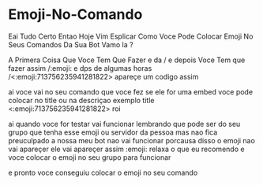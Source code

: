# Emoji-No-Comando

Eai Tudo Certo Entao Hoje Vim Esplicar Como Voce Pode Colocar Emoji No Seus Comandos Da Sua Bot Vamo la ?


A Primera Coisa Que Voce Tem Que Fazer e da / e depois Voce Tem que fazer assim /:emoji: e dps de algumas horas /<:emoji:713756235941281822> apareçe um codigo assim

ai voce vai no seu comando que voce fez se ele for uma embed voce pode colocar no title ou na descriçao exemplo title <:emoji:713756235941281822> roi 

ai quando voce for testar vai funcionar lembrando que pode ser do seu grupo que tenha esse emoji ou servidor da pessoa mas nao fica preuculpado a nossa meu bot nao vai funcionar porcausa disso o emoji nao vai apareçer ele vai apareçer assim :emoji: relaxa o que eu recomendo e voce colocar o emoji no seu grupo para funcionar

e pronto voce conseguiu colocar o emoji no seu comando
